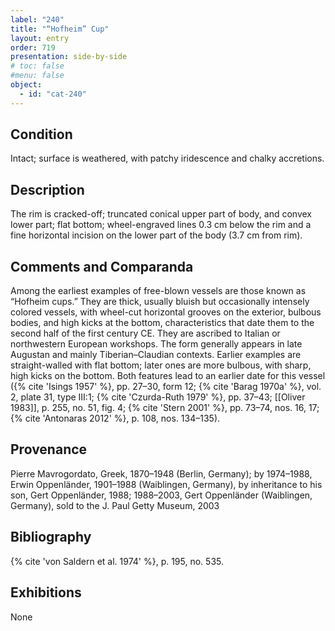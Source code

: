 ```yaml
---
label: "240"
title: "“Hofheim” Cup"
layout: entry
order: 719
presentation: side-by-side
# toc: false
#menu: false 
object:
  - id: "cat-240"
---
```


## Condition

Intact; surface is weathered, with patchy iridescence and chalky accretions.

## Description

The rim is cracked-off; truncated conical upper part of body, and convex lower part; flat bottom; wheel-engraved lines 0.3 cm below the rim and a fine horizontal incision on the lower part of the body (3.7 cm from rim).

## Comments and Comparanda

Among the earliest examples of free-blown vessels are those known as “Hofheim cups.” They are thick, usually bluish but occasionally intensely colored vessels, with wheel-cut horizontal grooves on the exterior, bulbous bodies, and high kicks at the bottom, characteristics that date them to the second half of the first century CE. They are ascribed to Italian or northwestern European workshops. The form generally appears in late Augustan and mainly Tiberian–Claudian contexts. Earlier examples are straight-walled with flat bottom; later ones are more bulbous, with sharp, high kicks on the bottom. Both features lead to an earlier date for this vessel ({% cite 'Isings 1957' %}, pp. 27–30, form 12; {% cite 'Barag 1970a' %}, vol. 2, plate 31, type III:1; {% cite 'Czurda-Ruth 1979' %}, pp. 37–43; [[Oliver 1983]], p. 255, no. 51, fig. 4; {% cite 'Stern 2001' %}, pp. 73–74, nos. 16, 17; {% cite 'Antonaras 2012' %}, p. 108, nos. 134–135).

## Provenance

Pierre Mavrogordato, Greek, 1870–1948 (Berlin, Germany); by 1974–1988, Erwin Oppenländer, 1901–1988 (Waiblingen, Germany), by inheritance to his son, Gert Oppenländer, 1988; 1988–2003, Gert Oppenländer (Waiblingen, Germany), sold to the J. Paul Getty Museum, 2003

## Bibliography

{% cite 'von Saldern et al. 1974' %}, p. 195, no. 535.

## Exhibitions

None